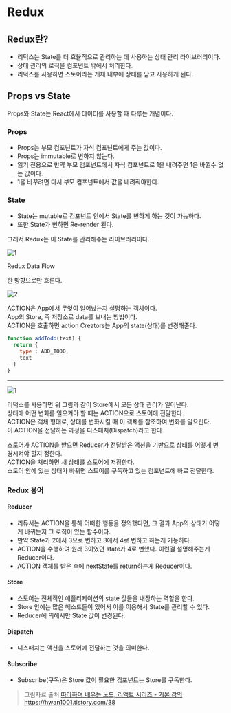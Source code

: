 # Redux

## Redux란?
* 리덕스는 State를 더 효율적으로 관리하는 데 사용하는 상태 관리 라이브러리이다.
* 상태 관리의 로직을 컴포넌트 밖에서 처리한다.
* 리덕스를 사용하면 스토어라는 개체 내부에 상태를 담고 사용하게 된다.

## Props vs State
Props와 State는 React에서 데이터를 사용할 때 다루는 개념이다.

### Props
* Props는 부모 컴포넌트가 자식 컴포넌트에게 주는 값이다.
* Props는 immutable로 변하지 않는다.
* 읽기 전용으로 만약 부모 컴포넌트에서 자식 컴포넌트로 1을 내려주면 1은 바뀔수 없는 값이다.
* 1을 바꾸려면 다시 부모 컴포넌트에서 값을 내려줘야한다.

### State
* State는 mutable로 컴포넌트 안에서 State를 변하게 하는 것이 가능하다.
* 또한 State가 변하면 Re-render 된다.

그래서 Redux는 이 State를 관리해주는 라이브러리이다.

![1](https://user-images.githubusercontent.com/43642411/106621806-4752e400-65b6-11eb-952d-d48a9adae43d.PNG)


Redux Data Flow

한 방향으로만 흐른다.

![2](https://user-images.githubusercontent.com/43642411/106621888-5d60a480-65b6-11eb-9707-5d56d156967f.PNG)



ACTION은 App에서 무엇이 일어났는지 설명하는 객체이다.<br>
App의 Store, 즉 저장소로 data를 보내는 방법이다. <br>
ACTION을 호출하면 action Creators는 App의 state(상태)를 변경해준다.

```js
function addTodo(text) {
  return {
    type : ADD_TODO,
    text
  }
}
```


---

![1](https://user-images.githubusercontent.com/43642411/106702349-9129e180-662b-11eb-8778-5594ab2e8550.PNG)


리덕스를 사용하면 위 그림과 같이 Store에서 모든 상태 관리가 일어난다.<br>
상태에 어떤 변화를 일으켜야 할 때는 ACTION으로 스토어에 전달한다.<br>
ACTION은 객체 형태로, 상태를 변화시킬 때 이 객체를 참조하여 변화를 일으킨다.<br>
이 ACTION을 전달하는 과정을 디스패치(Dispatch)라고 한다.

스토어가 ACTION을 받으면 Reducer가 전달받은 액션을 기반으로 상태를 어떻게 변경시켜야 할지 정한다.<br>
ACTION을 처리하면 새 상태를 스토어에 저장한다.<br>
스토어 안에 있는 상태가 바뀌면 스토어를 구독하고 있는 컴포넌트에 바로 전달한다.


### Redux 용어

#### Reducer
* 리듀서는 ACTION을 통해 어떠한 행동을 정의했다면, 그 결과 App의 상태가 어떻게 바뀌는지 그 로직이 있는 함수이다.<br>
* 만약 State가 2에서 3으로 변하고 3에서 4로 변하고 하는게 가능하다.<br>
* ACTION을 수행하여 원래 3이였던 state가 4로 변했다. 이런걸 설명해주는게 Reducer이다.<br>
* ACTION 객체를 받은 후에 nextState를 return하는게 Reducer이다.

#### Store
* 스토어는 전체적인 애플리케이션의 state 값들을 내장하는 역할을 한다.<br>
* Store 안에는 많은 메소드들이 있어서 이를 이용해서 State를 관리할 수 있다.<br>
* Reducer에 의해서만 State 값이 변경된다.

#### Dispatch
* 디스패치는 액션을 스토어에 전달하는 것을 의미한다.<br>

#### Subscribe
* Subscribe(구독)은 Store 값이 필요한 컴포넌트는 Store를 구독한다.




>그림자료 출처 [따라하며 배우는 노드, 리액트 시리즈 - 기본 강의](https://www.inflearn.com/course/%EB%94%B0%EB%9D%BC%ED%95%98%EB%A9%B0-%EB%B0%B0%EC%9A%B0%EB%8A%94-%EB%85%B8%EB%93%9C-%EB%A6%AC%EC%95%A1%ED%8A%B8-%EA%B8%B0%EB%B3%B8/dashboard)<br>
https://hwan1001.tistory.com/38
